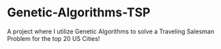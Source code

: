 # Genetic-Algorithms-TSP
A project where I utilize Genetic Algorithms to solve a Traveling Salesman Problem for the top 20 US Cities!
